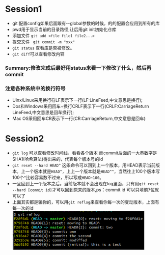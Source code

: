 # Session1
- git 配置config如果后面跟有--global参数的时候，的的配置会应用到所有的库
- pwd用于显示当前的目录路径,让后用git init初始化仓库
- 添加文件 ```git add <file file1 file2...>```
- 提交文件 ``` git commit -m "xxx"```
- ```git status``` 查看库是否被修改。
- ```git diff```可以查看修改内容

### Summary:修改完成后最好用status来看一下修改了什么，然后再commit


### **注意各种系统中的换行符号**
   - Uinx/Linux采用换行符LF表示下一行(LF:LineFeed,中文意思是换行);
   - Dos和Windows采用回车+换行CRLF表示下一行(CRLF:CarriageReturn LineFeed,中文意思是回车换行);
   - Mac OS采用回车CR表示下一行(CR:CarriageReturn,中文意思是回车)
# Session2
- ```git log``` 可以查看修改时间线，看看各个版本 而commit后面的一大串数字是SHA1(哈希算法)得出来的，代表每个版本号的id
- ```git reset --hard HEAD^```   这条命令可以回到上一个版本，用HEAD表示当前版本，上一个版本就是```HEAD^```，上上一个版本就是```HEAD^^```，当然往上100个版本写100个^比较容易数不过来，所以写成```HEAD~100```。
- 一旦回到上一个版本之后，当前版本就不会出现在log里面，只有用```git reset --hard [commit id]```才可以回到原来的版本,ps：commit id 可以只填前7位就可以了
- 上面其实都是骗你的，可以用```git reflog```来查看你每一次的变动版本，上面有每一次的id 
 ![](image/1.png)